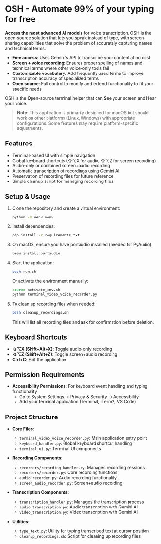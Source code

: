 # OSH - Automate 99% of your typing for free

**Access the most advanced AI models** for voice transcription. OSH is the open-source solution that lets you speak instead of type, with screen-sharing capabilities that solve the problem of accurately capturing names and technical terms.

- **Free access**: Uses Gemini's API to transcribe your content at no cost
- **Screen + voice recording**: Ensures proper spelling of names and technical terms where other voice-only tools fail
- **Customizable vocabulary**: Add frequently used terms to improve transcription accuracy of specialized terms
- **Open source**: Full control to modify and extend functionality to fit your specific needs

OSH is the **O**pen-source terminal helper that can **S**ee your screen and **H**ear your voice.

> **Note**: This application is primarily designed for macOS but should work on other platforms (Linux, Windows) with appropriate configurations. Some features may require platform-specific adjustments.

## Features

- Terminal-based UI with simple navigation
- Global keyboard shortcuts (⇧⌥X for audio, ⇧⌥Z for screen recording)
- Audio-only or combined screen+audio recording
- Automatic transcription of recordings using Gemini AI
- Preservation of recording files for future reference
- Simple cleanup script for managing recording files

## Setup & Usage

1. Clone the repository and create a virtual environment:
   ```bash
   python -m venv venv
   ```

2. Install dependencies:
   ```bash
   pip install -r requirements.txt
   ```

3. On macOS, ensure you have portaudio installed (needed for PyAudio):
   ```bash
   brew install portaudio
   ```

4. Start the application:
   ```bash
   bash run.sh
   ```
   
   Or activate the environment manually:
   ```bash
   source activate_env.sh
   python terminal_video_voice_recorder.py
   ```

5. To clean up recording files when needed:
   ```bash
   bash cleanup_recordings.sh
   ```
   This will list all recording files and ask for confirmation before deletion.

## Keyboard Shortcuts

- **⇧⌥X (Shift+Alt+X)**: Toggle audio-only recording
- **⇧⌥Z (Shift+Alt+Z)**: Toggle screen+audio recording
- **Ctrl+C**: Exit the application

## Permission Requirements

- **Accessibility Permissions**: For keyboard event handling and typing functionality
  - Go to System Settings → Privacy & Security → Accessibility
  - Add your terminal application (Terminal, iTerm2, VS Code)

## Project Structure

- **Core Files**:
  - `terminal_video_voice_recorder.py`: Main application entry point
  - `keyboard_handler.py`: Global keyboard shortcut handling
  - `terminal_ui.py`: Terminal UI components
  
- **Recording Components**:
  - `recorders/recording_handler.py`: Manages recording sessions
  - `recorders/recorder.py`: Core recording functions
  - `audio_recorder.py`: Audio recording functionality
  - `screen_audio_recorder.py`: Screen+audio recording
  
- **Transcription Components**:
  - `transcription_handler.py`: Manages the transcription process
  - `audio_transcription.py`: Audio transcription with Gemini AI
  - `video_transcription.py`: Video transcription with Gemini AI
  
- **Utilities**:
  - `type_text.py`: Utility for typing transcribed text at cursor position
  - `cleanup_recordings.sh`: Script for cleaning up recording files
